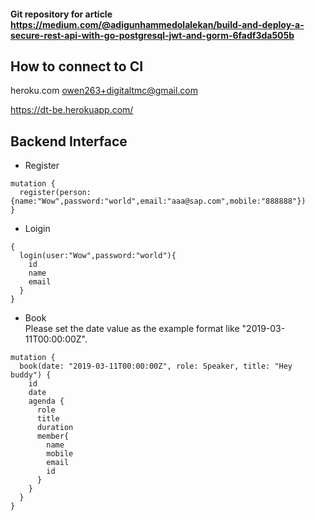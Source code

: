 #### Git repository for article https://medium.com/@adigunhammedolalekan/build-and-deploy-a-secure-rest-api-with-go-postgresql-jwt-and-gorm-6fadf3da505b

## How to connect to CI

heroku.com
owen263+digitaltmc@gmail.com

https://dt-be.herokuapp.com/

## Backend Interface
- Register
```
mutation {
  register(person:{name:"Wow",password:"world",email:"aaa@sap.com",mobile:"888888"})
}
```
- Loigin
```
{
  login(user:"Wow",password:"world"){
    id
    name
    email
  }
}
```
- Book
<br />Please set the date value as the example format like "2019-03-11T00:00:00Z".
```
mutation {
  book(date: "2019-03-11T00:00:00Z", role: Speaker, title: "Hey buddy") {
    id
    date
    agenda {
      role
      title
      duration
      member{
        name
        mobile
        email
        id
      }
    }
  }
}
```